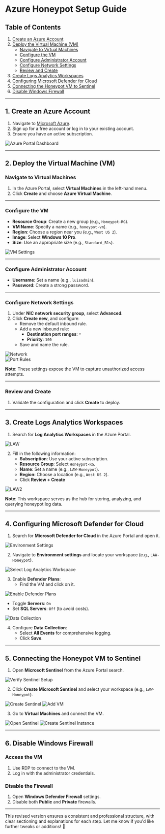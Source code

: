 # Azure Honeypot Setup Guide

## Table of Contents
1. [Create an Azure Account](#1-create-an-azure-account)
2. [Deploy the Virtual Machine (VM)](#2-deploy-the-virtual-machine-vm)
    - [Navigate to Virtual Machines](#navigate-to-virtual-machines)
    - [Configure the VM](#configure-the-vm)
    - [Configure Administrator Account](#configure-administrator-account)
    - [Configure Network Settings](#configure-network-settings)
    - [Review and Create](#review-and-create)
3. [Create Logs Analytics Workspaces](#3-create-logs-analytics-workspaces)
4. [Configuring Microsoft Defender for Cloud](#4-configuring-microsoft-defender-for-cloud)
5. [Connecting the Honeypot VM to Sentinel](#5-connecting-the-honeypot-vm-to-sentinel)
6. [Disable Windows Firewall](#6-disable-windows-firewall)

---

## 1. Create an Azure Account
1. Navigate to [Microsoft Azure](https://azure.microsoft.com/).
2. Sign up for a free account or log in to your existing account.
3. Ensure you have an active subscription.

![Azure Portal Dashboard](screenshots/setup1.png)

---

## 2. Deploy the Virtual Machine (VM)

### Navigate to Virtual Machines
1. In the Azure Portal, select **Virtual Machines** in the left-hand menu.
2. Click **Create** and choose **Azure Virtual Machine**.

---

### Configure the VM
- **Resource Group**: Create a new group (e.g., `Honeypot-RG`).
- **VM Name**: Specify a name (e.g., `honeypot-vm`).
- **Region**: Choose a region near you (e.g., `West US 2`).
- **Image**: Select **Windows 10 Pro**.
- **Size**: Use an appropriate size (e.g., `Standard_B1s`).

![VM Settings](screenshots/setup2.png)

---

### Configure Administrator Account
- **Username**: Set a name (e.g., `luisadmin`).
- **Password**: Create a strong password.

---

### Configure Network Settings
1. Under **NIC network security group**, select **Advanced**.
2. Click **Create new**, and configure:
   - Remove the default inbound rule.
   - Add a new inbound rule:
     - **Destination port ranges**: `*`
     - **Priority**: `100`
   - Save and name the rule.

![Network](screenshots/setup3.png)  
![Port Rules](screenshots/setup4.png)

**Note**: These settings expose the VM to capture unauthorized access attempts.

---

### Review and Create
1. Validate the configuration and click **Create** to deploy.

---

## 3. Create Logs Analytics Workspaces
1. Search for **Log Analytics Workspaces** in the Azure Portal.

![LAW](screenshots/setup5.png)  

2. Fill in the following information:
   - **Subscription**: Use your active subscription.
   - **Resource Group**: Select `Honeypot-RG`.
   - **Name**: Set a name (e.g., `LAW-Honeypot`).
   - **Region**: Choose a location (e.g., `West US 2`).
   - Click **Review + Create**

![LAW2](screenshots/setup6.png)

**Note**: This workspace serves as the hub for storing, analyzing, and querying honeypot log data.

---

## 4. Configuring Microsoft Defender for Cloud
1. Search for **Microsoft Defender for Cloud** in the Azure Portal and open it.

![Environment Settings](screenshots/setup8.png)  

2. Navigate to **Environment settings** and locate your workspace (e.g., `LAW-Honeypot`).

![Select Log Analytics Workspace](screenshots/setup9.png)

3. Enable **Defender Plans**:
   - Find the VM and click on it.

![Enable Defender Plans](screenshots/setup10.png)   

   - Toggle **Servers**: `On`
   - Set **SQL Servers**: `Off` (to avoid costs).

![Data Collection](screenshots/setup11.png)

4. Configure **Data Collection**:
   - Select **All Events** for comprehensive logging.
   - Click **Save**.



---

## 5. Connecting the Honeypot VM to Sentinel
1. Open **Microsoft Sentinel** from the Azure Portal search.

![Verify Sentinel Setup](screenshots/setup15.png)

2. Click **Create Microsoft Sentinel** and select your workspace (e.g., `LAW-Honeypot`).

![Create Sentinel](screenshots/setup16.png)
![Add VM](screenshots/setup17.png)

3. Go to **Virtual Machines** and connect the VM.

![Open Sentinel](screenshots/setup13.png)
![Create Sentinel Instance](screenshots/setup14.png)  

---

## 6. Disable Windows Firewall

### Access the VM
1. Use RDP to connect to the VM.
2. Log in with the administrator credentials.

### Disable the Firewall
1. Open **Windows Defender Firewall** settings.
2. Disable both **Public** and **Private** firewalls.

---

This revised version ensures a consistent and professional structure, with clear sectioning and explanations for each step. Let me know if you'd like further tweaks or additions! 🚀

